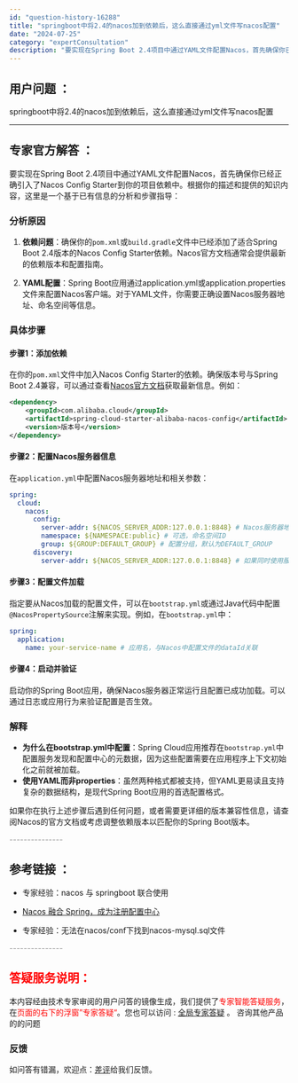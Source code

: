 ```yaml
---
id: "question-history-16288"
title: "springboot中将2.4的nacos加到依赖后，这么直接通过yml文件写nacos配置"
date: "2024-07-25"
category: "expertConsultation"
description: "要实现在Spring Boot 2.4项目中通过YAML文件配置Nacos，首先确保你已经正确引入了Nacos Config Starter到你的项目依赖中。根据你的描述和提供的知识内容，这里是一个基于已有信息的分析和步骤指导：### 分析原因1. **依赖问题**：确保你的`pom.xml`或`b"
---
```


## 用户问题 ： 
 springboot中将2.4的nacos加到依赖后，这么直接通过yml文件写nacos配置  

---------------
## 专家官方解答 ：

要实现在Spring Boot 2.4项目中通过YAML文件配置Nacos，首先确保你已经正确引入了Nacos Config Starter到你的项目依赖中。根据你的描述和提供的知识内容，这里是一个基于已有信息的分析和步骤指导：

### 分析原因
1. **依赖问题**：确保你的`pom.xml`或`build.gradle`文件中已经添加了适合Spring Boot 2.4版本的Nacos Config Starter依赖。Nacos官方文档通常会提供最新的依赖版本和配置指南。
   
2. **YAML配置**：Spring Boot应用通过application.yml或application.properties文件来配置Nacos客户端。对于YAML文件，你需要正确设置Nacos服务器地址、命名空间等信息。

### 具体步骤
#### 步骤1：添加依赖
在你的`pom.xml`文件中加入Nacos Config Starter的依赖。确保版本号与Spring Boot 2.4兼容，可以通过查看[Nacos官方文档](https://nacos.io/docs/latest/ecology/use-nacos-with-spring-boot/)获取最新信息。例如：

```xml
<dependency>
    <groupId>com.alibaba.cloud</groupId>
    <artifactId>spring-cloud-starter-alibaba-nacos-config</artifactId>
    <version>版本号</version>
</dependency>
```

#### 步骤2：配置Nacos服务器信息
在`application.yml`中配置Nacos服务器地址和相关参数：

```yaml
spring:
  cloud:
    nacos:
      config:
        server-addr: ${NACOS_SERVER_ADDR:127.0.0.1:8848} # Nacos服务器地址
        namespace: ${NAMESPACE:public} # 可选，命名空间ID
        group: ${GROUP:DEFAULT_GROUP} # 配置分组，默认为DEFAULT_GROUP
      discovery:
        server-addr: ${NACOS_SERVER_ADDR:127.0.0.1:8848} # 如果同时使用服务发现，这行也是必要的
```

#### 步骤3：配置文件加载
指定要从Nacos加载的配置文件，可以在`bootstrap.yml`或通过Java代码中配置`@NacosPropertySource`注解来实现。例如，在`bootstrap.yml`中：

```yaml
spring:
  application:
    name: your-service-name # 应用名，与Nacos中配置文件的dataId关联
```

#### 步骤4：启动并验证
启动你的Spring Boot应用，确保Nacos服务器正常运行且配置已成功加载。可以通过日志或应用行为来验证配置是否生效。

### 解释
- **为什么在bootstrap.yml中配置**：Spring Cloud应用推荐在`bootstrap.yml`中配置服务发现和配置中心的元数据，因为这些配置需要在应用程序上下文初始化之前就被加载。
- **使用YAML而非properties**：虽然两种格式都被支持，但YAML更易读且支持复杂的数据结构，是现代Spring Boot应用的首选配置格式。

如果你在执行上述步骤后遇到任何问题，或者需要更详细的版本兼容性信息，请查阅Nacos的官方文档或考虑调整依赖版本以匹配你的Spring Boot版本。


<font color="#949494">---------------</font> 


## 参考链接 ：

* 专家经验：nacos 与 springboot 联合使用 
 
 * [Nacos 融合 Spring，成为注册配置中心](https://nacos.io/docs/latest/ecology/use-nacos-with-spring)
 
 * 专家经验：无法在nacos/conf下找到nacos-mysql.sql文件 


 <font color="#949494">---------------</font> 
 


## <font color="#FF0000">答疑服务说明：</font> 

本内容经由技术专家审阅的用户问答的镜像生成，我们提供了<font color="#FF0000">专家智能答疑服务</font>，在<font color="#FF0000">页面的右下的浮窗”专家答疑“</font>。您也可以访问 : [全局专家答疑](https://answer.opensource.alibaba.com/docs/intro) 。 咨询其他产品的的问题

### 反馈
如问答有错漏，欢迎点：[差评](https://ai.nacos.io/user/feedbackByEnhancerGradePOJOID?enhancerGradePOJOId=16301)给我们反馈。

